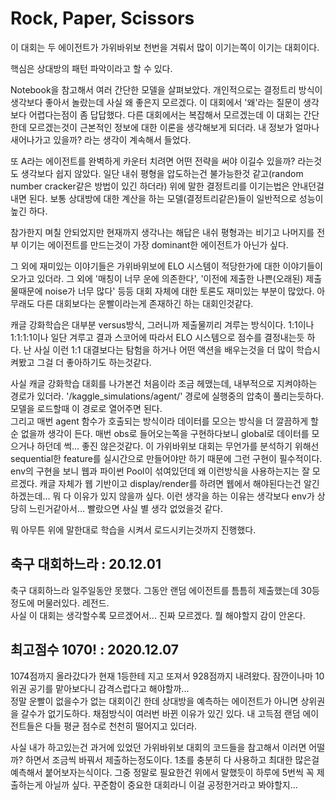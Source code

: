 # Rock, Paper, Scissors

이 대회는 두 에이전트가 가위바위보 천번을 겨뤄서 많이 이기는쪽이 이기는 대회이다.

핵심은 상대방의 패턴 파악이라고 할 수 있다.

Notebook을 참고해서 여러 간단한 모델을 살펴보았다. 개인적으로는 결정트리 방식이 생각보다 좋아서 놀랐는데 사실 왜 좋은지 모르겠다. 이 대회에서 '왜'라는 질문이 생각보다 어렵다는점이 좀 답답했다. 다른 대회에서는 복잡해서 모르겠는데 이 대회는 간단한데 모르겠는것이 근본적인 정보에 대한 이론을 생각해보게 되더라. 내 정보가 얼마나 새어나가고 있을까? 라는 생각이 계속해서 들었다.

또 A라는 에이전트를 완벽하게 카운터 치려면 어떤 전략을 써야 이길수 있을까? 라는것도 생각보다 쉽지 않았다. 일단 내쉬 평형을 압도하는건 불가능한것 같고(random number cracker같은 방법이 있긴 하더라) 위에 말한 결정트리를 이기는법은 안내던걸 내면 된다. 보통 상대방에 대한 계산을 하는 모델(결정트리같은)들이 일반적으로 성능이 높긴 하다. 

참가한지 며칠 안되었지만 현재까지 생각나는 해답은 내쉬 평형과는 비기고 나머지를 전부 이기는 에이전트를 만드는것이 가장 dominant한 에이전트가 아닌가 싶다.

그 외에 재미있는 이야기들은 가위바위보에 ELO 시스템이 적당한가에 대한 이야기들이 오가고 있더라. 그 외에 '매칭이 너무 운에 의존한다', '이전에 제출한 나쁜(오래된) 제출물때문에 noise가 너무 많다' 등등 대회 자체에 대한 토론도 재미있는 부분이 많았다. 아무래도 다른 대회보다는 운빨이라는게 존재하긴 하는 대회인것같다.

캐글 강화학습은 대부분 versus방식, 그러니까 제출물끼리 겨루는 방식이다. 1:1이나 1:1:1:1이나 일단 겨루고 결과 스코어에 따라서 ELO 시스템으로 점수를 결정내는듯 하다. 난 사실 이런 1:1 대결보다는 탐험을 하거나 어떤 액션을 배우는것을 더 많이 학습시켜봤고 그걸 더 좋아하기도 하는것같다.

사실 캐글 강화학습 대회를 나가본건 처음이라 조금 헤맸는데, 내부적으로 지켜야하는 경로가 있더라. '/kaggle_simulations/agent/' 경로에 실행중의 압축이 풀리는듯하다. 모델을 로드할때 이 경로로 열어주면 된다.  
그리고 매번 agent 함수가 호출되는 방식이라 데이터를 모으는 방식을 더 깔끔하게 할 순 없을까 생각이 든다. 매번 obs로 들어오는쪽을 구현하다보니 global로 데이터를 모으거나 하던데 썩... 좋진 않은것같다. 이 가위바위보 대회는 무언가를 분석하기 위해선 sequential한 feature를 실시간으로 만들어야만 하기 때문에 그런 구현이 필수적이다. env의 구현을 보니 웹과 파이썬 Pool이 섞여있던데 왜 이런방식을 사용하는지는 잘 모르겠다. 캐글 자체가 웹 기반이고 display/render를 하려면 웹에서 해야된다는건 알긴하겠는데... 뭐 다 이유가 있지 않을까 싶다. 이런 생각을 하는 이유는 생각보다 env가 상당히 느린거같아서... 빨랐으면 사실 별 생각 없었을것 같다.

뭐 아무튼 위에 말한대로 학습을 시켜서 로드시키는것까지 진행했다.


## 축구 대회하느라 : 20.12.01

축구 대회하느라 일주일동안 못했다. 그동안 랜덤 에이전트를 틈틈히 제출했는데 30등 정도에 머물러있다. 레전드.  
사실 이 대회는 생각할수록 모르겠어서... 진짜 모르겠다. 뭘 해야할지 감이 안온다.


## 최고점수 1070! : 2020.12.07

1074점까지 올라갔다가 현재 1등한테 지고 또져서 928점까지 내려왔다. 잠깐이나마 10위권 공기를 맡아보다니 감격스럽다고 해야할까...  
정말 운빨이 없을수가 없는 대회이긴 한데 상대방을 예측하는 에이전트가 아니면 상위권을 갈수가 없기도하다. 채점방식이 여러번 바뀐 이유가 있긴 있다. 내 고득점 랜덤 에이전트들은 다들 평균 점수로 천천히 떨어지고 있더라.

사실 내가 하고있는건 과거에 있었던 가위바위보 대회의 코드들을 참고해서 이러면 어떨까? 하면서 조금씩 바꿔서 제출하는정도이다. 1초를 충분히 다 사용하고 최대한 많은걸 예측해서 붙어보자는식이다. 그중 정말로 필요한건 위에서 말했듯이 하루에 5번씩 꼭 제출하는게 아닐까 싶다. 꾸준함이 중요한 대회라니 이걸 공정한거라고 봐야할지...



